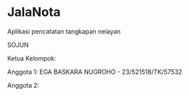 # JalaNota
Aplikasi pencatatan tangkapan nelayan

SOJUN

Ketua Kelompok: 

Anggota 1: EGA BASKARA NUGROHO - 23/521518/TK/57532

Anggota 2: 
